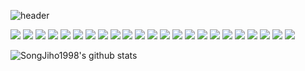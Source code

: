 ![header](https://capsule-render.vercel.app/api?type=transparent&color=auto&height=300&section=header&text=Welcome%20To%20Jiho's%20GitHub&fontSize=70&fontColor=ffffff)


<div>
    <img src="https://img.shields.io/badge/React-61DAFB?style=for-the-badge&logo=React&logoColor=white&fontColor=white">
    <img src="https://img.shields.io/badge/HTML5-E34F26?style=for-the-badge&logo=HTML5&logoColor=white&fontColor=white">
    <img src="https://img.shields.io/badge/CSS3-1572B6?style=for-the-badge&logo=CSS3&logoColor=white&fontColor=white">
    <img src="https://img.shields.io/badge/JavaScript-F7DF1E?style=for-the-badge&logo=JavaScript&logoColor=white&fontColor=white">
    <img src="https://img.shields.io/badge/Spring-6DB33F?style=for-the-badge&logo=Spring&logoColor=white&fontColor=white">
    <img src="https://img.shields.io/badge/Oracle-F80000?style=for-the-badge&logo=Oracle&logoColor=white&fontColor=white">
    <img src="https://img.shields.io/badge/Gradle-02303A?style=for-the-badge&logo=Gradle&logoColor=white&fontColor=white">
    <img src="https://img.shields.io/badge/Visual Studio Code-007ACC?style=for-the-badge&logo=Visual Studio Code&logoColor=white&fontColor=white">
    <img src="https://img.shields.io/badge/C-A8B9CC?style=for-the-badge&logo=C&logoColor=white&fontColor=white">
    <img src="https://img.shields.io/badge/Python-3776AB?style=for-the-badge&logo=Python&logoColor=white&fontColor=white">
    <img src="https://img.shields.io/badge/jQuery-0769AD?style=for-the-badge&logo=jQuery&logoColor=white&fontColor=white">
    <img src="https://img.shields.io/badge/Apache Tomcat-F8DC75?style=for-the-badge&logo=Apache Tomcat&logoColor=white&fontColor=white">
    <img src="https://img.shields.io/badge/IntelliJ IDEA-000000?style=for-the-badge&logo=IntelliJ IDEA&logoColor=white&fontColor=white">
    <img src="https://img.shields.io/badge/GitHub-181717?style=for-the-badge&logo=GitHub&logoColor=white&fontColor=white">
    <img src="https://img.shields.io/badge/Discord-5865F2?style=for-the-badge&logo=Discord&logoColor=white&fontColor=white">
    <img src="https://img.shields.io/badge/Eclipse IDE-2C2255?style=for-the-badge&logo=Eclipse IDE&logoColor=white&fontColor=white">
    <img src="https://img.shields.io/badge/Notion-000000?style=for-the-badge&logo=Notion&logoColor=white&fontColor=white">
    <img src="https://img.shields.io/badge/Visual Studio-5C2D91?style=for-the-badge&logo=Visual Studio&logoColor=white&fontColor=white">
    <img src="https://img.shields.io/badge/Amazon AWS-232F3E?style=for-the-badge&logo=Amazon AWS&logoColor=white&fontColor=white">
    <img src="https://img.shields.io/badge/Docker-2496ED?style=for-the-badge&logo=Docker&logoColor=white&fontColor=white">
    <img src="https://img.shields.io/badge/Ubuntu-E95420?style=for-the-badge&logo=Ubuntu&logoColor=white&fontColor=white">
    <img src="https://img.shields.io/badge/NGINX-009639?style=for-the-badge&logo=NGINX&logoColor=white&fontColor=white">
    <img src="https://img.shields.io/badge/Java-13448F?style=for-the-badge&logo=Java&logoColor=white&fontColor=white">
</div>

![SongJiho1998's github stats](https://github-readme-stats.vercel.app/api?username=SongJiho1998&show_icons=true)

